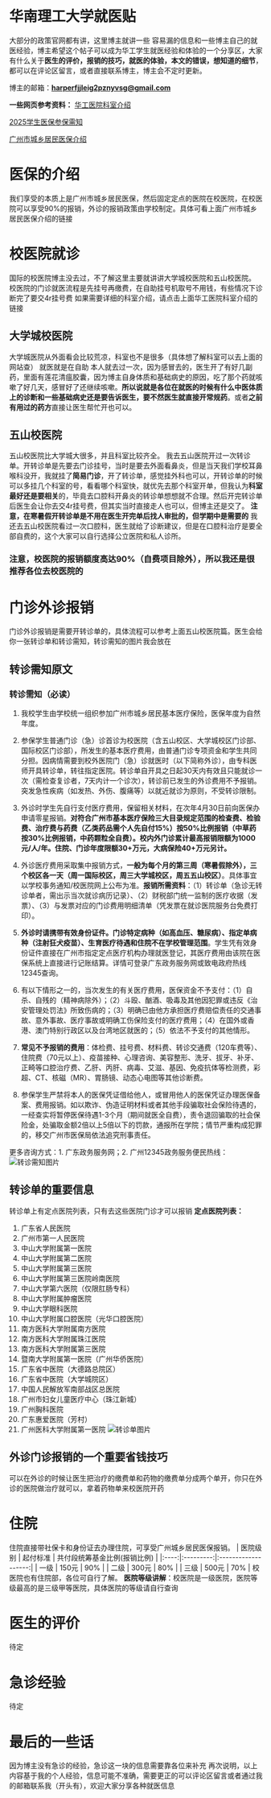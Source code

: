# 华南理工大学就医贴
大部分的政策官网都有讲，这里博主就讲一些 容易漏的信息和一些博主自己的就医经验，博主希望这个帖子可以成为华工学生就医经验和体验的一个分享区，大家有什么关于**医生的评价，报销的技巧，就医的体验，本文的错误，想知道的细节**，都可以在评论区留言，或者直接联系博主，博主会不定时更新。

博主的邮箱：**harperfjjleig2pznyvsg@gmail.com**

**一些网页参考资料：**
[华工医院科室介绍](https://www2.scut.edu.cn/hospital/ksjsw/list.htm)

[2025学生医保参保需知](https://www2.scut.edu.cn/hospital/2024/0918/c38820a562371/page.htm)

[广州市城乡居民医保介绍](https://mp.weixin.qq.com/s/1OerJNsRcrO8hPf5vRg9sw)

# 医保的介绍
我们享受的本质上是广州市城乡居民医保，然后固定定点的医院在校医院，在校医院可以享受90%的报销，外诊的报销政策由学校制定。具体可看上面广州市城乡居民医保介绍的链接
# 校医院就诊
国际的校医院博主没去过，不了解这里主要就讲讲大学城校医院和五山校医院。
校医院的门诊就医流程是先挂号再缴费，在自助挂号机取号不用钱，有些情况下诊断完了要交4r挂号费
如果需要详细的科室介绍，请点击上面华工医院科室介绍的链接
## 大学城校医院
大学城医院从外面看会比较荒凉，科室也不是很多（具体想了解科室可以去上面的网站查）
就医就是在自助
本人就去过一次，因为感冒去的，医生开了有好几副药，里面有莲花清瘟胶囊，因为博主自身体质和基础病史的原因，吃了那个药就咳嗽了好几天，感冒好了还继续咳嗽。**所以说就是各位在就医的时候有什么中医体质上的诊断和一些基础病史还是要告诉医生，要不然医生就直接开常规药**。或者**之前有用过的药方**直接让医生帮忙开也可以。
## 五山校医院
五山校医院比大学城大很多，并且科室比较齐全。
我去五山医院开过一次转诊单。开转诊单是先要去门诊挂号，当时是要去外面看鼻炎，但是当天我们学校耳鼻喉科没开，我就挂了**简易门诊**，开了转诊单，感觉挂外科也可以，开转诊单的时候可以多挂几个科室的号，看看哪个科室快，就优先去那个科室开单，但我认为**科室最好还是要相关**的，毕竟去口腔科开鼻炎的转诊单想想就不合理。然后开完转诊单后医生会让你去交4r挂号费，但其实当时直接走人也可以，但博主还是交了。
**注意，在寒暑假开转诊单是不用在医生开完单后找人审批的，但学期中是需要的**
我还去五山校医院看过一次口腔科，医生就给了诊断建议，但是在口腔科治疗是要全部自费的，这个大家可以自行选择公立医院和私人诊所。
### 注意，校医院的报销额度高达90%（自费项目除外），所以我还是很推荐各位去校医院的
# 门诊外诊报销
门诊外诊报销是需要开转诊单的，具体流程可以参考上面五山校医院篇。医生会给你一张转诊单和转诊需知，转诊需知的图片我会放在
## 转诊需知原文
### 转诊需知（必读）
1. 我校学生由学校统一组织参加广州市城乡居民基本医疗保险，医保年度为自然年度。
   
2. 参保学生普通门诊（急）诊首诊为校医院（含五山校区、大学城校区门诊部、国际校区门诊部），所发生的基本医疗费用，由普通门诊专项资金和学生共同分担。因病情需要到校外医院门（急）诊就医时（以下简称外诊），由专科医师开具转诊单，转往指定医院。转诊单自开具之日起30天内有效且只能就诊一次（需检查复诊者，7天内计一个诊次），转诊前已发生的外诊费用不予报销。突发急性疾病（如发热、外伤、腹痛等）以就近就诊为原则，不受转诊限制。
   
3. 外诊时学生先自行支付医疗费用，保留相关材料，在次年4月30日前向医保办申请零星报销。**对符合广州市基本医疗保险三大目录规定范围的检查费、检验费、治疗费与药费（乙类药品需个人先自付15%）按50%比例报销（中草药按30%比例报销，中药颗粒全自费）。校内外门诊累计最高报销限额为1000元/人/年。住院、门诊年度限额30+万元，大病保险40+万元另计。**
   
4. 外诊医疗费用采取集中报销方式，**一般为每个月的第三周（寒暑假除外），三个校区各一天（周一国际校区，周三大学城校区，周五五山校区）**。具体事宜以学校事务通知/校医院网上公布为准。**报销所需资料**：（1）转诊单（急诊无转诊单者，需出示当次就诊病历记录）、（2）财税部门统一监制的医疗收据（发票）、（3）与发票对应的门诊费用明细清单（凭发票在就诊医院服务台免费打印）。
   
5. **外诊时请携带有效身份证件。门诊特定病种（如高血压、糖尿病）、指定单病种（注射狂犬疫苗）、生育医疗待遇和住院不在学校管理范围**。学生凭有效身份证件直接在广州市指定定点医疗机构办理就医登记，其医疗费用由该院在医保系统上直接进行记账结算。详情可登录广东政务服务网或致电政府热线12345查询。
   
6. 有以下情形之一的，当次发生的有关医疗费用，医保资金不予支付：（1）自杀、自残的（精神病除外）；（2）斗殴、酗酒、吸毒及其他因犯罪或违反《治安管理处罚法》所致伤病的；（3）明确已由他方承担医疗费赔偿责任的交通事故、意外事故、医疗事故或明确工伤保险支付的医疗费用；（4）在国外或香港、澳门特别行政区以及台湾地区就医的；（5）依法不予支付的其他情形。
   
7. **常见不予报销的费用**：体检费、挂号费、材料费、转诊交通费（120车费等）、住院费（70元以上）、疫苗接种、心理咨询、美容整形、洗牙、拔牙、补牙、正畸等口腔治疗费、乙肝、丙肝、病毒、艾滋、基因、免疫抗体等检测费，彩超、CT、核磁（MR）、胃肠镜、动态心电图等其他诊断费。

8. 参保学生严禁将本人的医保凭证借给他人，或冒用他人的医保凭证办理医保备案、费用报销。如以欺诈、伪造证明材料或者其他手段骗取社会保险待遇的，一经查实将暂停医保待遇1-3个月（期间就医全自费），责令退回骗取的社会保险金，处骗取金额2倍以上5倍以下的罚款，通报所在学院；情节严重构成犯罪的，移交广州市医保局依法追究刑事责任。

更多咨询方式：1. 广东政务服务网；2. 广州12345政务服务便民热线：
![转诊需知图片](medical_care_assets/转诊须知.jpg)
## 转诊单的重要信息
转诊单上有定点医院列表，只有去这些医院门诊才可以报销
**定点医院列表：**
1. 广东省人民医院
2. 广州市第一人民医院
3. 中山大学附属第一医院
4. 中山大学附属第二医院
5. 中山大学附属第三医院
6. 中山大学附属第三医院岭南医院
7. 中山大学第六医院（仅限肛肠专科）
8. 中山大学附属肿瘤医院
9. 中山大学眼科医院
10. 中山大学附属口腔医院（光华口腔医院）
11. 南方医科大学附属南方医院
12. 南方医科大学附属珠江医院
13. 南方医科大学附属第三医院
14. 暨南大学附属第一医院（广州华侨医院）
15. 广东省中医院（大德路总院区）
16. 广东省中医院（大学城院区）
17. 中国人民解放军南部战区总医院
18. 广州市妇女儿童医疗中心（珠江新城）
19. 广州胸科医院
20. 广东惠爱医院（芳村）
21. 广州医科大学附属第一医院
![转诊单图片](medical_care_assets/转诊单.jpg)
## 外诊门诊报销的一个重要省钱技巧
可以在外诊的时候让医生把治疗的缴费单和药物的缴费单分成两个单开，你只在外诊的医院做治疗就可以，拿着药物单来校医院开药

# 住院
住院直接带社保卡和身份证去办理住院，可享受广州城乡居民医保报销。
| 医院级别 | 起付标准 | 共付段统筹基金比例(报销比例) |
|:----:|:---------:|:-------------------:|
|   一级  |  150元  |   90%         |
| 二级  | 300元 | 80% |
| 三级 | 500元 | 70% |
校医院也有住院部，各位可自行了解。
**医院等级讲解**：校医院是一级医院，医院等级最高的是三级甲等医院，具体医院的等级请自行查询
# 医生的评价
待定
# 急诊经验
待定
# 最后的一些话
因为博主没有急诊的经验，急诊这一块的信息需要靠各位来补充
再次说明，以上内容基于我的个人经验，信息可能不准确，需要更正的可以评论区留言或者通过我的邮箱联系我（开头有），欢迎大家分享各种就医信息